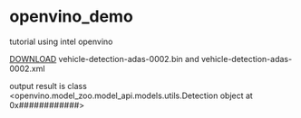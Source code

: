 # openvino_demo
tutorial using intel openvino


[DOWNLOAD](https://download.01.org/opencv/2021/openvinotoolkit/2021.1/open_model_zoo/models_bin/2/vehicle-detection-adas-0002/FP32/)  vehicle-detection-adas-0002.bin and vehicle-detection-adas-0002.xml

output result is class
<openvino.model_zoo.model_api.models.utils.Detection object at 0x############>
